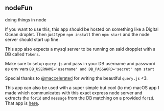 ## nodeFun
doing things in node

If you want to use this, this app should be hosted on something like a 
Digital Ocean droplet. Then just type `npm install` then `npm start` and
the node server should start up fine.

This app also expects a mysql server to be running on said dropplet with a DB called `Tokens`.

Make sure to setup `query.js` and pass in your DB username and password as env vars `DB_USERNAME='username' and DB_PASSWORD='secret' npm start`

Special thanks to [@maccelerated](https://github.com/maccelerated) for writing the beautiful `query.js` <3.

This app can also be used with a super simple but cool (to me) macOS app I made which communicates with this exact express node server and extracts the `forId` and `message` from the DB matching on a provided `forId`. That app is [here](https://github.com/jorgemanzo/nodeFunMacOS).
